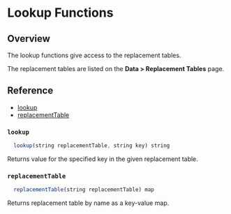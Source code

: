 # Lookup Functions

## Overview

The lookup functions give access to the replacement tables.

The replacement tables are listed on the **Data > Replacement Tables** page.

## Reference

* [lookup](#lookup)
* [replacementTable](#replacementtable)

### `lookup`

```javascript
  lookup(string replacementTable, string key) string
```

Returns value for the specified key in the given replacement table.

### `replacementTable`

```javascript
  replacementTable(string replacementTable) map
```

Returns replacement table by name as a key-value map.